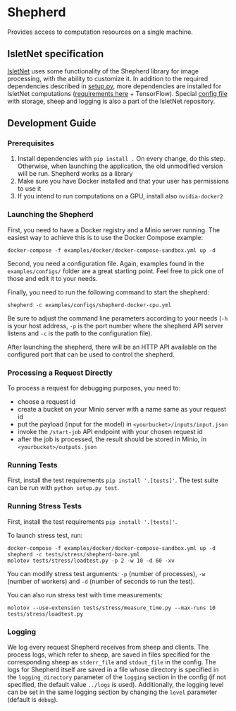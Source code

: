 # Shepherd

Provides access to computation resources on a single machine.

## IsletNet specification
[IsletNet](https://github.com/mild-blue/isletnet) uses some functionality of the 
Shepherd library for image processing, with the ability to customize it. 
In addition to the required dependencies described in [setup.py](setup.py), 
more dependencies are installed for IsletNet computations 
([requirements here](https://github.com/mild-blue/isletnet/blob/master/backend/shepherd/requirements.txt) + TensorFlow).
Special [config file](https://github.com/mild-blue/isletnet/blob/master/backend/shepherd/config.yaml) 
with storage, sheep and logging is also a part of the IsletNet repository.

## Development Guide

### Prerequisites

1. Install dependencies with `pip install .`
On every change, do this step. Otherwise, when launching the application, 
the old unmodified version will be run. Shepherd works as a library
2. Make sure you have Docker installed and that your user has permissions to use 
   it
3. If you intend to run computations on a GPU, install also `nvidia-docker2`

### Launching the Shepherd

First, you need to have a Docker registry and a Minio server running. The 
easiest way to achieve this is to use the Docker Compose example:

```
docker-compose -f examples/docker/docker-compose-sandbox.yml up -d
```

Second, you need a configuration file. Again, examples found in the `examples/configs/` 
folder are a great starting point. Feel free to pick one of those and edit it to 
your needs.

Finally, you need to run the following command to start the shepherd:

```
shepherd -c examples/configs/shepherd-docker-cpu.yml
```

Be sure to adjust the command line parameters according to your needs (`-h` is 
your host address, `-p` is the port number where the shepherd API server listens 
and `-c` is the path to the configuration file).

After launching the shepherd, there will be an HTTP API available on the 
configured port that can be used to control the shepherd.

### Processing a Request Directly

To process a request for debugging purposes, you need to:

- choose a request id
- create a bucket on your Minio server with a name same as your request id
- put the payload (input for the model) in `<yourbucket>/inputs/input.json`
- invoke the `/start-job` API endpoint with your chosen request id
- after the job is processed, the result should be stored in Minio, in 
  `<yourbucket>/outputs.json`

### Running Tests

First, install the test requirements `pip install '.[tests]'`.
The test suite can be run with `python setup.py test`.

### Running Stress Tests

First, install the test requirements `pip install '.[tests]'`.

To launch stress test, run:
```
docker-compose -f examples/docker/docker-compose-sandbox.yml up -d
shepherd -c tests/stress/shepherd-bare.yml
molotov tests/stress/loadtest.py -p 2 -w 10 -d 60 -xv
```
You can modify stress test arguments: `-p` (number of processes), `-w` (number of workers) and 
`-d` (number of seconds to run the test).

You can also run stress test with time measurements:
```
molotov --use-extension tests/stress/measure_time.py --max-runs 10 tests/stress/loadtest.py
```

### Logging
We log every request Shepherd receives from sheep and clients. 
The process logs, which refer to sheep, are saved in files specified 
for the corresponding sheep as `stderr_file` and `stdout_file` in the config. 
The logs for Shepherd itself are saved in a file whose directory is specified in 
the `logging_directory` parameter of the `logging` section in the config 
(if not specified, the default value `../logs` is used). 
Additionally, the logging level can be set in the same logging 
section by changing the `level` parameter (default is `debug`).
